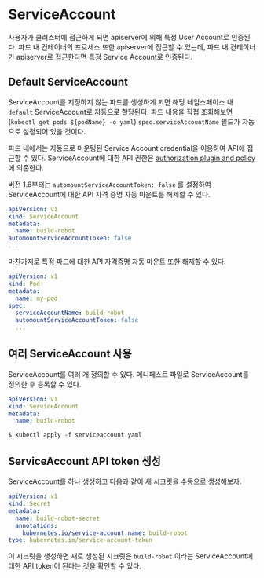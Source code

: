 # ServiceAccount

사용자가 클러스터에 접근하게 되면  apiserver에 의해 특정 User Account로 인증된다. 파드 내 컨테이너의 프로세스 또한 apiserver에 접근할 수 있는데, 파드 내 컨테이너가 apiserver로 접근한다면 특정 Service Account로 인증된다. 



## Default ServiceAccount

ServiceAccount를 지정하지 않는 파드를 생성하게 되면 해당 네임스페이스 내 `default` ServiceAccount로 자동으로 할당된다. 파드 내용을 직접 조회해보면 (`kubectl get pods ${podName} -o yaml`) `spec.serviceAccountName` 필드가 자동으로 설정되어 있을 것이다.

파드 내에서는 자동으로 마운팅된 Service Account credential을 이용하여 API에 접근할 수 있다. ServiceAccount에 대한 API 권한은 [authorization plugin and policy](https://kubernetes.io/docs/reference/access-authn-authz/authorization/#authorization-modules) 에 의존한다.

버전 1.6부터는 `automountServiceAccountToken: false` 를 설정하여 ServiceAccount에 대한 API 자격 증명 자동 마운트를 해제할 수 있다.

```yaml
apiVersion: v1
kind: ServiceAccount
metadata:
  name: build-robot
automountServiceAccountToken: false
...
```

마찬가지로 특정 파드에 대한 API 자격증명 자동 마운트 또한 해제할 수 있다.

```yaml
apiVersion: v1
kind: Pod
metadata:
  name: my-pod
spec:
  serviceAccountName: build-robot
  automountServiceAccountToken: false
  ...
```



## 여러 ServiceAccount 사용

ServiceAccount를 여러 개 정의할 수 있다. 메니페스트 파일로 ServiceAccount를 정의한 후 등록할 수 있다.

```yaml
apiVersion: v1
kind: ServiceAccount
metadata:
  name: build-robot
```

```shell
$ kubectl apply -f serviceaccount.yaml
```



## ServiceAccount API token 생성

ServiceAccount를 하나 생성하고 다음과 같이 새 시크릿을 수동으로 생성해보자.

```yaml
apiVersion: v1
kind: Secret
metadata:
  name: build-robot-secret
  annotations:
    kubernetes.io/service-account.name: build-robot
type: kubernetes.io/service-account-token
```



이 시크릿을 생성하면 새로 생성된 시크릿은 `build-robot` 이라는 ServiceAccount에 대한 API token이 된다는 것을 확인할 수 있다.